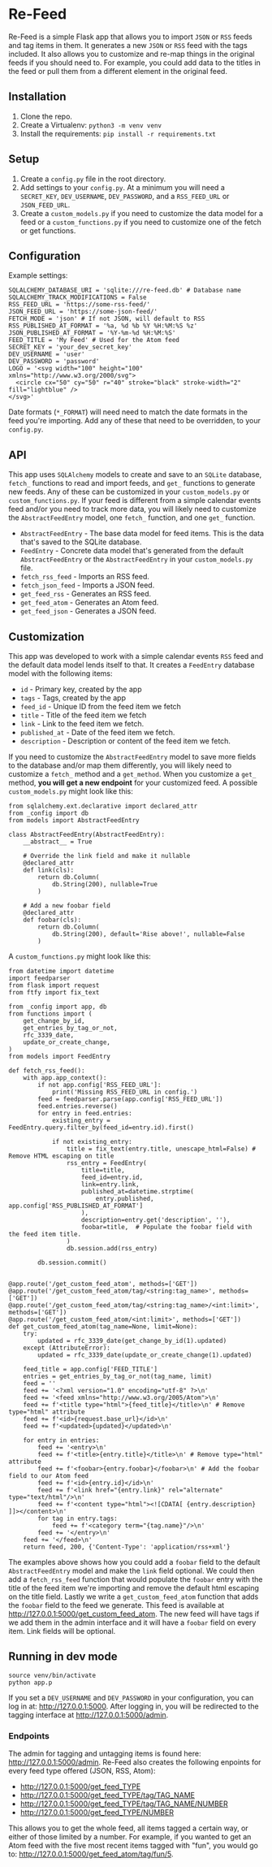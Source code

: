 # Re-Feed
Re-Feed is a simple Flask app that allows you to import `JSON` or `RSS` feeds and tag items in them. It generates a new `JSON` or `RSS` feed with the tags included. It also allows you to customize and re-map things in the original feeds if you should need to. For example, you could add data to the titles in the feed or pull them from a different element in the original feed.

## Installation
1. Clone the repo.
2. Create a Virtualenv: `python3 -m venv venv`
3. Install the requirements: `pip install -r requirements.txt`

## Setup
1. Create a `config.py` file in the root directory.
2. Add settings to your `config.py`. At a minimum you will need a `SECRET_KEY`, `DEV_USERNAME`, `DEV_PASSWORD`, and a `RSS_FEED_URL` or `JSON_FEED_URL`.
3. Create a `custom_models.py` if you need to customize the data model for a feed or a `custom_functions.py` if you need to customize one of the fetch or get functions.

## Configuration
Example settings:
```
SQLALCHEMY_DATABASE_URI = 'sqlite:///re-feed.db' # Database name
SQLALCHEMY_TRACK_MODIFICATIONS = False
RSS_FEED_URL = 'https://some-rss-feed/'
JSON_FEED_URL = 'https://some-json-feed/'
FETCH_MODE = 'json' # If not JSON, will default to RSS
RSS_PUBLISHED_AT_FORMAT = '%a, %d %b %Y %H:%M:%S %z'
JSON_PUBLISHED_AT_FORMAT = '%Y-%m-%d %H:%M:%S'
FEED_TITLE = 'My Feed' # Used for the Atom feed
SECRET_KEY = 'your_dev_secret_key'
DEV_USERNAME = 'user'
DEV_PASSWORD = 'password'
LOGO = '<svg width="100" height="100" xmlns="http://www.w3.org/2000/svg">
  <circle cx="50" cy="50" r="40" stroke="black" stroke-width="2" fill="lightblue" />
</svg>'
```
Date formats (`*_FORMAT`) will need need to match the date formats in the feed you're importing. Add any of these that need to be overridden, to your `config.py`.

## API
This app uses `SQLAlchemy` models to create and save to an `SQLite` database, `fetch_` functions to read and import feeds, and `get_` functions to generate new feeds. Any of these can be customized in your `custom_models.py` or `custom_functions.py`. If your feed is different from a simple calendar events feed and/or you need to track more data, you will likely need to customize the `AbstractFeedEntry` model, one `fetch_` function, and one `get_` function.

- `AbstractFeedEntry` - The base data model for feed items. This is the data that's saved to the SQLite database.
- `FeedEntry` - Concrete data model that's generated from the default `AbstractFeedEntry` or the `AbstractFeedEntry` in your `custom_models.py` file.
- `fetch_rss_feed` - Imports an RSS feed.
- `fetch_json_feed` - Imports a JSON feed.
- `get_feed_rss` - Generates an RSS feed.
- `get_feed_atom` - Generates an Atom feed.
- `get_feed_json` - Generates a JSON feed.

## Customization
This app was developed to work with a simple calendar events `RSS` feed and the default data model lends itself to that. It creates a `FeedEntry` database model with the following items:

- `id` - Primary key, created by the app
- `tags` - Tags, created by the app
- `feed_id` - Unique ID from the feed item we fetch
- `title` - Title of the feed item we fetch 
- `link` - Link to the feed item we fetch.
- `published_at` - Date of the feed item we fetch.
- `description` - Description or content of the feed item we fetch.

If you need to customize the `AbstractFeedEntry` model to save more fields to the database and/or map them differently, you will likely need to customize a `fetch_` method and a `get_method`. When you customize a `get_` method, **you will get a new endpoint** for your customized feed. A possible `custom_models.py` might look like this:

```
from sqlalchemy.ext.declarative import declared_attr
from _config import db
from models import AbstractFeedEntry

class AbstractFeedEntry(AbstractFeedEntry):
    __abstract__ = True

    # Override the link field and make it nullable
    @declared_attr
    def link(cls):
        return db.Column(
            db.String(200), nullable=True
        )

    # Add a new foobar field
    @declared_attr
    def foobar(cls):
        return db.Column(
            db.String(200), default='Rise above!', nullable=False
        )
```

A `custom_functions.py` might look like this:

```
from datetime import datetime
import feedparser
from flask import request
from ftfy import fix_text

from _config import app, db
from functions import (
    get_change_by_id,
    get_entries_by_tag_or_not,
    rfc_3339_date,
    update_or_create_change,
)
from models import FeedEntry

def fetch_rss_feed():
    with app.app_context():
        if not app.config['RSS_FEED_URL']:
            print('Missing RSS_FEED_URL in config.')
        feed = feedparser.parse(app.config['RSS_FEED_URL'])
        feed.entries.reverse()
        for entry in feed.entries:
            existing_entry = FeedEntry.query.filter_by(feed_id=entry.id).first()

            if not existing_entry:
                title = fix_text(entry.title, unescape_html=False) # Remove HTML escaping on title
                rss_entry = FeedEntry(
                    title=title,
                    feed_id=entry.id,
                    link=entry.link,
                    published_at=datetime.strptime(
                        entry.published, app.config['RSS_PUBLISHED_AT_FORMAT']
                    ),
                    description=entry.get('description', ''),
                    foobar=title,  # Populate the foobar field with the feed item title.
                )
                db.session.add(rss_entry)

        db.session.commit()


@app.route('/get_custom_feed_atom', methods=['GET'])
@app.route('/get_custom_feed_atom/tag/<string:tag_name>', methods=['GET'])
@app.route('/get_custom_feed_atom/tag/<string:tag_name>/<int:limit>', methods=['GET'])
@app.route('/get_custom_feed_atom/<int:limit>', methods=['GET'])
def get_custom_feed_atom(tag_name=None, limit=None):
    try:
        updated = rfc_3339_date(get_change_by_id(1).updated)
    except (AttributeError):
        updated = rfc_3339_date(update_or_create_change(1).updated)

    feed_title = app.config['FEED_TITLE']
    entries = get_entries_by_tag_or_not(tag_name, limit)
    feed = ''
    feed += '<?xml version="1.0" encoding="utf-8" ?>\n'
    feed += '<feed xmlns="http://www.w3.org/2005/Atom">\n'
    feed += f'<title type="html">{feed_title}</title>\n' # Remove type="html" attribute
    feed += f'<id>{request.base_url}</id>\n'
    feed += f'<updated>{updated}</updated>\n'

    for entry in entries:
        feed += '<entry>\n'
        feed += f'<title>{entry.title}</title>\n' # Remove type="html" attribute
        feed += f'<foobar>{entry.foobar}</foobar>\n' # Add the foobar field to our Atom feed
        feed += f'<id>{entry.id}</id>\n'
        feed += f'<link href="{entry.link}" rel="alternate" type="text/html"/>\n'
        feed += f'<content type="html"><![CDATA[ {entry.description} ]]></content>\n'
        for tag in entry.tags:
            feed += f'<category term="{tag.name}"/>\n'
        feed += '</entry>\n'
    feed += '</feed>\n'
    return feed, 200, {'Content-Type': 'application/rss+xml'}
```

The examples above shows how you could add a `foobar` field to the default `AbstractFeedEntry` model and make the `link` field optional. We could then add a `fetch_rss_feed` function that would populate the `foobar` entry with the title of the feed item we're importing and remove the default html escaping on the title field. Lastly we write a `get_custom_feed_atom` function that adds the `foobar` field to the feed we generate. This feed is available at http://127.0.0.1:5000/get_custom_feed_atom. The new feed will have tags if we add them in the admin interface and it will have a `foobar` field on every item. Link fields will be optional.

## Running in dev mode
```
source venv/bin/activate
python app.p
```
If you set a `DEV_USERNAME` and `DEV_PASSWORD` in your configuration, you can log in at: http://127.0.0.1:5000. After logging in, you will be redirected to the tagging interface at http://127.0.0.1:5000/admin.

### Endpoints
The admin for tagging and untagging items is found here: http://127.0.0.1:5000/admin. Re-Feed also creates the following enpoints for every feed type offered (JSON, RSS, Atom):

- http://127.0.0.1:5000/get_feed_TYPE
- http://127.0.0.1:5000/get_feed_TYPE/tag/TAG_NAME
- http://127.0.0.1:5000/get_feed_TYPE/tag/TAG_NAME/NUMBER
- http://127.0.0.1:5000/get_feed_TYPE/NUMBER

This allows you to get the whole feed, all items tagged a certain way, or either of those limited by a number. For example, if you wanted to get an Atom feed with the five most recent items tagged with "fun", you would go to: http://127.0.0.1:5000/get_feed_atom/tag/fun/5.
